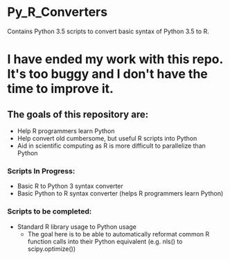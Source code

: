 # Py_R_Converters
Contains Python 3.5 scripts to convert basic syntax of Python 3.5 to R.

# I have ended my work with this repo. It's too buggy and I don't have the time to improve it.

## The goals of this repository are:
* Help R programmers learn Python
* Help convert old cumbersome, but useful R scripts into Python
* Aid in scientific computing as R is more difficult to parallelize than Python

### Scripts In Progress:
* Basic R to Python 3 syntax converter
* Basic Python to R syntax converter (helps R programmers learn Python)

### Scripts to be completed:
* Standard R library usage to Python usage
   - The goal here is to be able to automatically reformat common R function calls into their Python equivalent
     (e.g. nls() to scipy.optimize())
   

